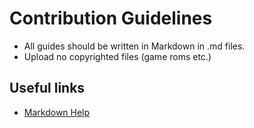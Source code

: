 # Contribution Guidelines

- All guides should be written in Markdown in .md files.
- Upload no copyrighted files (game roms etc.)

## Useful links
- [Markdown Help](https://guides.github.com/features/mastering-markdown/)
